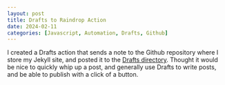 ```yaml
---
layout: post
title: Drafts to Raindrop Action
date: 2024-02-11
categories: [Javascript, Automation, Drafts, Github]
---
```

I created a Drafts action that sends a note to the Github repository where I store my Jekyll site, and posted it to the [Drafts directory](https://directory.getdrafts.com/a/2QL).  Thought it would be nice to quickly whip up a post, and generally use Drafts to write posts, and be able to publish with a click of a button.
